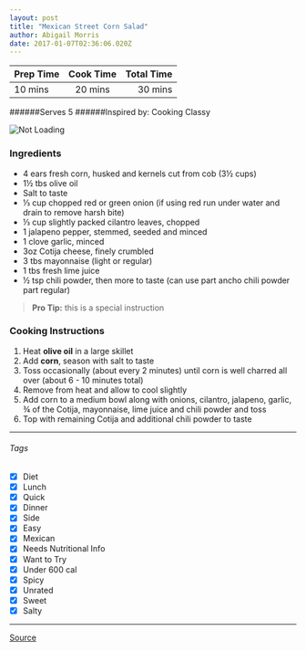 ```yaml
---
layout: post
title: "Mexican Street Corn Salad"
author: Abigail Morris
date: 2017-01-07T02:36:06.020Z
---
```


| Prep Time  | Cook Time    | Total Time  |
| ---------- |:------------:| -----------:|
| 10 mins    | 20 mins      | 30 mins     |


######Serves 5
######Inspired by: Cooking Classy

![Not Loading](http://i.imgur.com/ArBv0rnl.png)

### Ingredients

* 4 ears fresh corn, husked and kernels cut from cob (3½ cups)
* 1½ tbs olive oil
* Salt to taste
* ⅓ cup chopped red or green onion (if using red run under water and drain to remove harsh bite)
* ⅓ cup slightly packed cilantro leaves, chopped
* 1 jalapeno pepper, stemmed, seeded and minced
* 1 clove garlic, minced
* 3oz Cotija cheese, finely crumbled
* 3 tbs mayonnaise (light or regular)
* 1 tbs fresh lime juice
* ½ tsp chili powder, then more to taste (can use part ancho chili powder part regular)


> **Pro Tip:** this is a special instruction

### Cooking Instructions

1. Heat **olive oil** in a large skillet
2. Add **corn**, season with salt to taste
3. Toss occasionally (about every 2 minutes) until corn is well charred all over (about 6 - 10 minutes total)
4. Remove from heat and allow to cool slightly
5. Add corn to a medium bowl along with onions, cilantro, jalapeno, garlic, ¾ of the Cotija, mayonnaise, lime juice and chili powder and toss
6. Top with remaining Cotija and additional chili powder to taste

---

###### Tags
- [x] Diet
- [x] Lunch
- [x] Quick
- [x] Dinner
- [x] Side
- [x] Easy
- [x] Mexican
- [x] Needs Nutritional Info
- [x] Want to Try
- [x] Under 600 cal
- [x] Spicy
- [x] Unrated
- [x] Sweet
- [x] Salty

---

[Source](http://www.cookingclassy.com/2015/05/mexican-street-corn-salad-with-avocado/)

